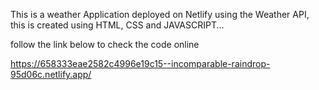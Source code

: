 This is a weather Application deployed on Netlify using the Weather API,  this is created using HTML, CSS and JAVASCRIPT...

follow the link below to check the code online


https://658333eae2582c4996e19c15--incomparable-raindrop-95d06c.netlify.app/


